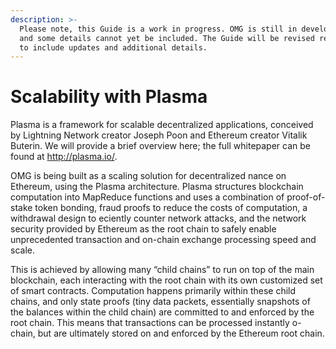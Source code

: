 ```yaml
---
description: >-
  Please note, this Guide is a work in progress. OMG is still in development,
  and some details cannot yet be included. The Guide will be revised regularly
  to include updates and additional details.
---
```


# Scalability with Plasma

Plasma is a framework for scalable decentralized applications, conceived by Lightning Network creator Joseph Poon and Ethereum creator Vitalik Buterin. We will provide a brief overview here; the full whitepaper can be found at http://plasma.io/.  


OMG is being built as a scaling solution for decentralized nance on Ethereum, using the Plasma architecture. Plasma structures blockchain computation into MapReduce functions and uses a combination of proof-of-stake token bonding, fraud proofs to reduce the costs of computation, a withdrawal design to eciently counter network attacks, and the network security provided by Ethereum as the root chain to safely enable unprecedented transaction and on-chain exchange processing speed and scale.  


This is achieved by allowing many “child chains” to run on top of the main blockchain, each interacting with the root chain with its own customized set of smart contracts. Computation happens primarily within these child chains, and only state proofs \(tiny data packets, essentially snapshots of the balances within the child chain\) are committed to and enforced by the root chain. This means that transactions can be processed instantly o-chain, but are ultimately stored on and enforced by the Ethereum root chain.  


